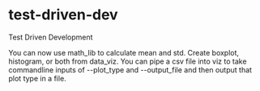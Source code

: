 # test-driven-dev
Test Driven Development

You can now use math_lib to calculate mean and std.
Create boxplot, histogram, or both from data_viz.
You can pipe a csv file into viz to take commandline inputs of --plot_type and --output_file and then output that plot type in a file.